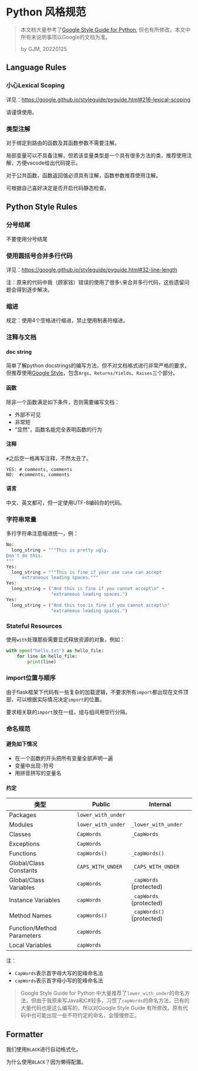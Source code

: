 # Python 风格规范

> 本文档大量参考了[Google Style Guide for Python](https://google.github.io/styleguide/pyguide.html), 但也有所修改。本文中所有未说明事项以Google的文档为准。
>
> by GJM, 20220125



## Language Rules

### 小心Lexical Scoping

详见：https://google.github.io/styleguide/pyguide.html#216-lexical-scoping

请谨慎使用。



### 类型注解

对于绑定到路由的函数及其函数参数不需要注解。

局部变量可以不具备注解，但若该变量类型是一个具有很多方法的类，推荐使用注解，方便vscode给出代码提示。

对于公共函数，函数返回值必须具有注解，函数参数推荐使用注解。

可根据自己喜好决定是否开启代码静态检查。



## Python Style Rules

### 分号结尾

不要使用分号结尾



### 使用圆括号合并多行代码

详见：https://google.github.io/styleguide/pyguide.html#32-line-length

注：原来的代码中我（顾家铭）错误的使用了很多`\`来合并多行代码，这些遗留问题会得到逐步解决。



### 缩进

规定：使用4个空格进行缩进，禁止使用制表符缩进。



### 注释与文档

#### doc string

简单了解python docstrings的编写方法，但不对文档格式进行非常严格的要求，但推荐使用[Google Style](https://google.github.io/styleguide/pyguide.html#383-functions-and-methods)，包含`Args`、`Returns/Yields`、`Raises`三个部分。

#### 函数

除非一个函数满足如下条件，否则需要编写文档：

* 外部不可见
* 非常短
* “显然“，函数名能完全表明函数的行为

#### 注释

`#`之后空一格再写注释，不然太丑了。

```
YES: # comments, comments
NO:  #comments, comments
```

#### 语言

中文、英文都可，但一定使用UTF-8编码你的代码。



### 字符串常量

多行字符串注意缩进统一，例：

```python
No:
  long_string = """This is pretty ugly.
Don't do this.
"""
Yes:
  long_string = """This is fine if your use case can accept
      extraneous leading spaces."""
Yes:
  long_string = ("And this is fine if you cannot accept\n" +
                 "extraneous leading spaces.")
Yes:
  long_string = ("And this too is fine if you cannot accept\n"
                 "extraneous leading spaces.")
```



### Stateful Resources

使用`with`处理那些需要显式释放资源的对象，例如：

```python
with open("hello.txt") as hello_file:
    for line in hello_file:
        print(line)
```



### import位置与顺序

由于flask框架下代码有一些复杂的加载逻辑，不要求所有`import`都出现在文件顶部，可以根据实际情况决定`import`的位置。

要求相关联的`import`放在一组，组与组间用空行分隔。



### 命名规范

#### 避免如下情况

* 在一个函数的开头把所有变量全部声明一遍
* 变量中出现`-`符号
* 用拼音拼写的变量名

#### 约定

| 类型                       | Public             | Internal                  |
| -------------------------- | ------------------ | ------------------------- |
| Packages                   | `lower_with_under` |                           |
| Modules                    | `lower_with_under` | `_lower_with_under`       |
| Classes                    | `CapWords`         | `_CapWords`               |
| Exceptions                 | `CapWords`         |                           |
| Functions                  | `capWords()`       | `_capWords()`             |
| Global/Class Constants     | `CAPS_WITH_UNDER`  | `_CAPS_WITH_UNDER`        |
| Global/Class Variables     | `capWords`         | `_capWords` (protected)   |
| Instance Variables         | `capWords`         | `_capWords` (protected)   |
| Method Names               | `capWords()`       | `_capWords()` (protected) |
| Function/Method Parameters | `capWords`         |                           |
| Local Variables            | `capWords`         |                           |

注：

* `CapWords`表示首字母大写的驼峰命名法
* `capWords`表示首字母小写的驼峰命名法

> Google Style Guide for Python 中大量推荐了`lower_with_under`的命名方法，但由于我原来写Java和C#较多，习惯了`capWords`的命名方法，已有的大量代码也是这么编写的，所以对Google Style Guide 有所修改。原有代码中也可能出现一些不符约定的命名，会慢慢修正。



## Formatter 

我们使用`BLACK`进行自动格式化。

为什么使用`BLACK`？因为懒得配置。

